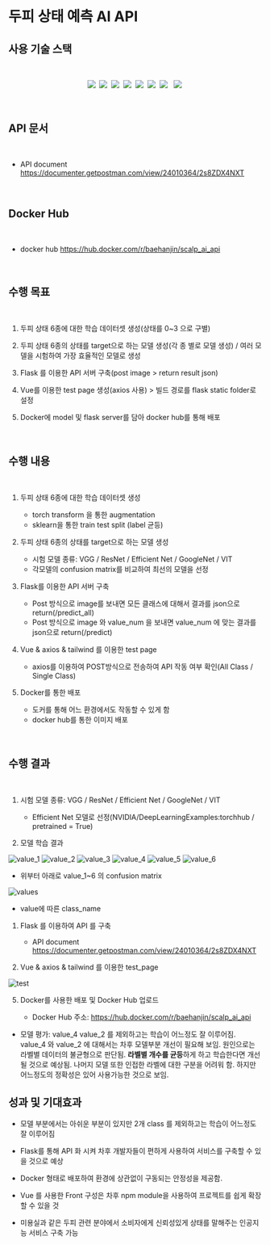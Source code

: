 # 두피 상태 예측 AI API

## 사용 기술 스택  
<br/>
<p align=center>
<img src="https://img.shields.io/badge/vue.js-4FC08D?style=for-the-badge&logo=vue.js&logoColor=white"><a/>&nbsp
<img src="https://img.shields.io/badge/axios-5A29E4?style=for-the-badge&logo=axios&logoColor=white"><a/>&nbsp
<img src="https://img.shields.io/badge/tailwindcss-06B6D4?style=for-the-badge&logo=tailwindcss&logoColor=white"><a/>&nbsp
<img src="https://img.shields.io/badge/docker-2496ED?style=for-the-badge&logo=docker&logoColor=white"><a/>&nbsp
<img src="https://img.shields.io/badge/flask-000000?style=for-the-badge&logo=flask&logoColor=white"><a/>&nbsp
<img src="https://img.shields.io/badge/pytorch-EE4C2C?style=for-the-badge&logo=pytorch&logoColor=white"><a/>&nbsp
<img src="https://img.shields.io/badge/scikitlearn-F7931E?style=for-the-badge&logo=scikitlearn&logoColor=white"> <a/>&nbsp
<img src="https://img.shields.io/badge/seaborn-06B6D4?style=for-the-badge&logo=seaborn&logoColor=white"><a/>&nbsp
<p/>
<br/>  

## API 문서  

<br/>  

* API document https://documenter.getpostman.com/view/24010364/2s8ZDX4NXT  
  
<br/>  

## Docker Hub  

<br/>  

* docker hub https://hub.docker.com/r/baehanjin/scalp_ai_api

<br/>  


## 수행 목표
<br/>

1.	두피 상태 6종에 대한 학습 데이터셋 생성(상태를 0~3 으로 구별)  

2.	두피 상태 6종의 상태를 target으로 하는 모델 생성(각 종 별로 모델 생성) / 여러 모델을 시험하여 가장 효율적인 모델로 생성  

3.	Flask 를 이용한 API 서버 구축(post image > return result json)  

4.	Vue를 이용한 test page 생성(axios 사용) > 빌드 경로를 flask static folder로 설정  

5.	Docker에 model 및 flask server를 담아 docker hub를 통해 배포

<br/>


## 수행 내용  

<br/>  

1. 두피 상태 6종에 대한 학습 데이터셋 생성
   - torch transform 을 통한 augmentation
   - sklearn을 통한 train test split (label 균등)  

2. 두피 상태 6종의 상태를 target으로 하는 모델 생성
   - 시험 모델 종류: VGG / ResNet / Efficient Net / GoogleNet / VIT
   - 각모델의 confusion matrix를 비교하여 최선의 모델을 선정

3. Flask를 이용한 API 서버 구축
   - Post 방식으로 image를 보내면 모든 클래스에 대해서 결과를 json으로 return(/predict_all)
   - Post 방식으로 image 와 value_num 을 보내면 value_num 에 맞는 결과를 json으로 return(/predict)

4. Vue & axios & tailwind 를 이용한 test page
    - axios를 이용하여 POST방식으로 전송하여 API 작동 여부 확인(All Class / Single Class)

5. Docker를 통한 배포
    - 도커를 통해 어느 환경에서도 작동할 수 있게 함
    - docker hub를 통한 이미지 배포

<br/>


## 수행 결과  

<br/>  

1. 시험 모델 종류: VGG / ResNet / Efficient Net / GoogleNet / VIT
   * Efficient Net 모델로 선정(NVIDIA/DeepLearningExamples:torchhub / pretrained = True)  
  
2. 모델 학습 결과

![value_1](./img/value_1.png)
![value_2](./img/value_2.png)
![value_3](./img/value_3.png)
![value_4](./img/value_4.png)
![value_5](./img/value_5.png)
![value_6](./img/value_6.png)

   * 위부터 아래로 value_1~6 의 confusion matrix

![values](./img/values1.png)  

  * value에 따른 class_name

1. Flask 를 이용하여 API 를 구축

    * API document https://documenter.getpostman.com/view/24010364/2s8ZDX4NXT  


4. Vue & axios & tailwind 를 이용한 test_page

![test](./img/test1.png)

5. Docker를 사용한 배포 및 Docker Hub 업로드

    * Docker Hub 주소: https://hub.docker.com/r/baehanjin/scalp_ai_api 


* 모델 평가: value_4 value_2 를 제외하고는 학습이 어느정도 잘 이루어짐. value_4 와 value_2 에 대해서는 차후 모델부분 개선이 필요해 보임. 원인으로는 라벨별 데이터의 불균형으로 판단됨. **라벨별 개수를 균등**하게 하고 학습한다면 개선될 것으로 예상됨. 나머지 모델 또한 인접한 라벨에 대한 구분을 어려워 함. 하지만 어느정도의 정확성은 있어 사용가능한 것으로 보임.

## 성과 및 기대효과

- 모델 부분에서는 아쉬운 부분이 있지만 2개 class 를 제외하고는 학습이 어느정도 잘 이루어짐  

- Flask를 통해 API 화 시켜 차후 개발자들이 편하게 사용하여 서비스를 구축할 수 있을 것으로 예상  

- Docker 형태로 배포하여 환경에 상관없이 구동되는 안정성을 제공함.

- Vue 를 사용한 Front 구성은 차후 npm module을 사용하여 프로젝트를 쉽게 확장할 수 있을 것

- 미용실과 같은 두피 관련 분야에서 소비자에게 신뢰성있게 상태를 말해주는 인공지능 서비스 구축 가능

